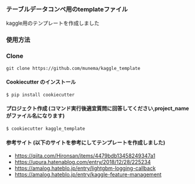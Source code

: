 ### テーブルデータコンペ用のtemplateファイル

kaggle用のテンプレートを作成しました

### 使用方法
### Clone
```
git clone https://github.com/munema/kaggle_template
```

#### Cookiecutter のインストール
```
$ pip install cookiecutter
```
#### プロジェクト作成 (コマンド実行後適宜質問に回答してください,project_nameがファイル名になります)
```
$ cookiecutter kaggle_template
```

#### 参考サイト (以下のサイトを参考にしてテンプレートを作成しました) 

* https://qiita.com/Hironsan/items/4479bdb13458249347a1  
* https://upura.hatenablog.com/entry/2018/12/28/225234
* https://amalog.hateblo.jp/entry/lightgbm-logging-callback
* https://amalog.hateblo.jp/entry/kaggle-feature-management
